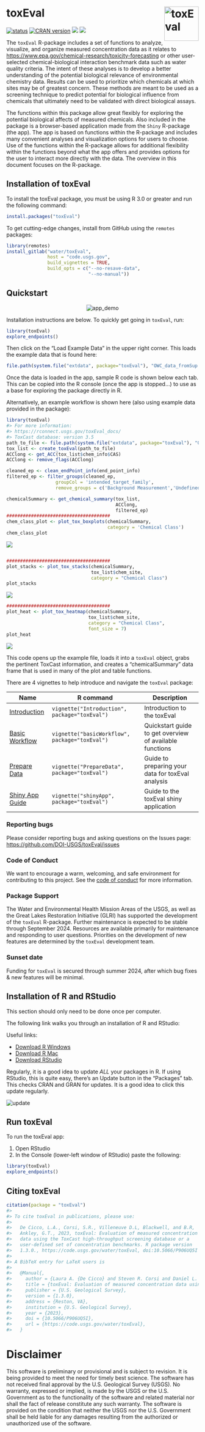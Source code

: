 # toxEval <img src="man/figures/toxEval.png" alt="toxEval" class="logo" style="width:90px;height:auto;" align="right" />

[![status](https://img.shields.io/badge/USGS-Research-blue.svg)](https://owi.usgs.gov/R/packages.html#research)
[![CRAN
version](http://www.r-pkg.org/badges/version/toxEval)](https://cran.r-project.org/package=toxEval)
[![](http://cranlogs.r-pkg.org/badges/toxEval)](https://cran.r-project.org/package=toxEval)
[![](http://cranlogs.r-pkg.org/badges/grand-total/toxEval)](https://cran.r-project.org/package=toxEval)

The `toxEval` R-package includes a set of functions to analyze,
visualize, and organize measured concentration data as it relates to
<https://www.epa.gov/chemical-research/toxicity-forecasting> or other
user-selected chemical-biological interaction benchmark data such as
water quality criteria. The intent of these analyses is to develop a
better understanding of the potential biological relevance of
environmental chemistry data. Results can be used to prioritize which
chemicals at which sites may be of greatest concern. These methods are
meant to be used as a screening technique to predict potential for
biological influence from chemicals that ultimately need to be validated
with direct biological assays.

The functions within this package allow great flexibly for exploring the
potential biological affects of measured chemicals. Also included in the
package is a browser-based application made from the `Shiny` R-package
(the app). The app is based on functions within the R-package and
includes many convenient analyses and visualization options for users to
choose. Use of the functions within the R-package allows for additional
flexibility within the functions beyond what the app offers and provides
options for the user to interact more directly with the data. The
overview in this document focuses on the R-package.

## Installation of toxEval

To install the toxEval package, you must be using R 3.0 or greater and
run the following command:

``` r
install.packages("toxEval")
```

To get cutting-edge changes, install from GitHub using the `remotes`
packages:

``` r
library(remotes)
install_gitlab("water/toxEval",
               host = "code.usgs.gov",
               build_vignettes = TRUE, 
               build_opts = c("--no-resave-data",
                              "--no-manual"))
```

## Quickstart

<p align="center">
<img src="https://code.usgs.gov/water/toxEval/raw/main/man/figures/app.gif" alt="app_demo">
</p>

Installation instructions are below. To quickly get going in `toxEval`,
run:

``` r
library(toxEval)
explore_endpoints()
```

Then click on the “Load Example Data” in the upper right corner. This
loads the example data that is found here:

``` r
file.path(system.file("extdata", package="toxEval"), "OWC_data_fromSup.xlsx")
```

Once the data is loaded in the app, sample R code is shown below each
tab. This can be copied into the R console (once the app is stopped…) to
use as a base for exploring the package directly in R.

Alternatively, an example workflow is shown here (also using example
data provided in the package):

``` r
library(toxEval)
#> For more information:
#> https://rconnect.usgs.gov/toxEval_docs/
#> ToxCast database: version 3.5
path_to_file <- file.path(system.file("extdata", package="toxEval"), "OWC_data_fromSup.xlsx")
tox_list <- create_toxEval(path_to_file)
ACClong <- get_ACC(tox_list$chem_info$CAS)
ACClong <- remove_flags(ACClong)

cleaned_ep <- clean_endPoint_info(end_point_info)
filtered_ep <- filter_groups(cleaned_ep, 
                  groupCol = 'intended_target_family',
                  remove_groups = c('Background Measurement','Undefined'))

chemicalSummary <- get_chemical_summary(tox_list, 
                                        ACClong, 
                                        filtered_ep)
######################################
chem_class_plot <- plot_tox_boxplots(chemicalSummary,
                                     category = 'Chemical Class')
chem_class_plot
```

![](man/figures/README-unnamed-chunk-6-1.png)

``` r

######################################
plot_stacks <- plot_tox_stacks(chemicalSummary, 
                               tox_list$chem_site, 
                               category = "Chemical Class")
plot_stacks
```

![](man/figures/README-unnamed-chunk-6-2.png)

``` r
######################################
plot_heat <- plot_tox_heatmap(chemicalSummary, 
                              tox_list$chem_site, 
                              category = "Chemical Class",
                              font_size = 7)
plot_heat
```

![](man/figures/README-unnamed-chunk-6-3.png)

This code opens up the example file, loads it into a `toxEval` object,
grabs the pertinent ToxCast information, and creates a “chemicalSummary”
data frame that is used in many of the plot and table functions.

There are 4 vignettes to help introduce and navigate the `toxEval`
package:

| Name                                                                                 | R command                                      | Description                                             |
|------------|--------------|----------------------------------------------|
| [Introduction](https://rconnect.usgs.gov/toxEval_docs/articles/Introduction.html)    | `vignette("Introduction", package="toxEval")`  | Introduction to the toxEval                             |
| [Basic Workflow](https://rconnect.usgs.gov/toxEval_docs/articles/basicWorkflow.html) | `vignette("basicWorkflow", package="toxEval")` | Quickstart guide to get overview of available functions |
| [Prepare Data](https://rconnect.usgs.gov/toxEval_docs/articles/PrepareData.html)     | `vignette("PrepareData", package="toxEval")`   | Guide to preparing your data for toxEval analysis       |
| [Shiny App Guide](https://rconnect.usgs.gov/toxEval_docs/articles/shinyApp.html)     | `vignette("shinyApp", package="toxEval")`      | Guide to the toxEval shiny application                  |

### Reporting bugs

Please consider reporting bugs and asking questions on the Issues page:
<https://github.com/DOI-USGS/toxEval/issues>

### Code of Conduct

We want to encourage a warm, welcoming, and safe environment for
contributing to this project. See the [code of
conduct](https://github.com/DOI-USGS/toxEval/blob/main/CONDUCT.md) for
more information.

### Package Support

The Water and Environmental Health Mission Areas of the USGS, as well as
the Great Lakes Restoration Initiative (GLRI) has supported the
development of the `toxEval` R-package. Further maintenance is expected
to be stable through September 2024. Resources are available primarily
for maintenance and responding to user questions. Priorities on the
development of new features are determined by the `toxEval` development
team.

### Sunset date

Funding for `toxEval` is secured through summer 2024, after which bug
fixes & new features will be minimal.

## Installation of R and RStudio

This section should only need to be done once per computer.

The following link walks you through an installation of R and RStudio:

Useful links:

-   [Download R Windows](https://cran.r-project.org/bin/windows/base/)
-   [Download R Mac](https://cran.r-project.org/bin/macosx/)
-   [Download RStudio](https://posit.co/download/rstudio-desktop/)

Regularly, it is a good idea to update *ALL* your packages in R. If
using RStudio, this is quite easy, there’s an Update button in the
“Packages” tab. This checks CRAN and GRAN for updates. It is a good idea
to click this update regularly.

![update](vignettes/update.png)

## Run toxEval

To run the toxEval app:

1.  Open RStudio
2.  In the Console (lower-left window of RStudio) paste the following:

``` r
library(toxEval)
explore_endpoints()
```

## Citing toxEval

``` r
citation(package = "toxEval")
#> 
#> To cite toxEval in publications, please use:
#> 
#>   De Cicco, L.A., Corsi, S.R., Villeneuve D.L, Blackwell, and B.R,
#>   Ankley, G.T., 2023, toxEval: Evaluation of measured concentration
#>   data using the ToxCast high-throughput screening database or a
#>   user-defined set of concentration benchmarks. R package version
#>   1.3.0., https://code.usgs.gov/water/toxEval, doi:10.5066/P906UQ5I
#> 
#> A BibTeX entry for LaTeX users is
#> 
#>   @Manual{,
#>     author = {Laura A. {De Cicco} and Steven R. Corsi and Daniel L. Villeneuve and Brett R. Blackwell and Gerald T. Ankley},
#>     title = {toxEval: Evaluation of measured concentration data using the ToxCast high-throughput screening database or a user-defined set of concentration benchmarks.},
#>     publisher = {U.S. Geological Survey},
#>     version = {1.3.0},
#>     address = {Reston, VA},
#>     institution = {U.S. Geological Survey},
#>     year = {2023},
#>     doi = {10.5066/P906UQ5I},
#>     url = {https://code.usgs.gov/water/toxEval},
#>   }
```

# Disclaimer

This software is preliminary or provisional and is subject to revision.
It is being provided to meet the need for timely best science. The
software has not received final approval by the U.S. Geological Survey
(USGS). No warranty, expressed or implied, is made by the USGS or the
U.S. Government as to the functionality of the software and related
material nor shall the fact of release constitute any such warranty. The
software is provided on the condition that neither the USGS nor the U.S.
Government shall be held liable for any damages resulting from the
authorized or unauthorized use of the software.
